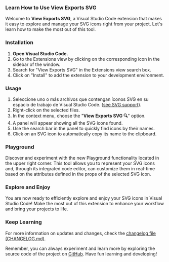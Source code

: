 ### Learn How to Use View Exports SVG

Welcome to **View Exports SVG**, a Visual Studio Code extension that makes it easy to explore and manage your SVG icons right from your project. Let's learn how to make the most out of this tool.

### Installation

1. **Open Visual Studio Code.**
2. Go to the Extensions view by clicking on the corresponding icon in the sidebar of the window.
3. Search for "View Exports SVG" in the Extensions view search box.
4. Click on "Install" to add the extension to your development environment.

### Usage

1. Seleccione uno o más archivos que contengan íconos SVG en su espacio de trabajo de Visual Studio Code. ([see SVG support](SVG%20SUPPORT.md)).
2. Right-click on the selected files.
3. In the context menu, choose the "**View Exports SVG 🔍**" option.
4. A panel will appear showing all the SVG icons found.
5. Use the search bar in the panel to quickly find icons by their names.
6. Click on an SVG icon to automatically copy its name to the clipboard.

### Playground

Discover and experiment with the new Playground functionality located in the upper right corner. This tool allows you to represent your SVG icons and, through its integrated code editor, can customize them in real-time based on the attributes defined in the props of the selected SVG icon.

### Explore and Enjoy

You are now ready to efficiently explore and enjoy your SVG icons in Visual Studio Code! Make the most out of this extension to enhance your workflow and bring your projects to life.

### Keep Learning

For more information on updates and changes, check the [changelog file (CHANGELOG.md)](CHANGELOG.md).

Remember, you can always experiment and learn more by exploring the source code of the project on [GitHub](https://github.com/JairTorres1003/JT-View-Exports-SVG). Have fun learning and developing!
